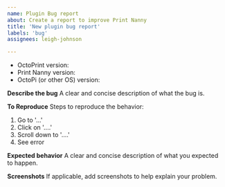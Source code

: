 ```yaml
---
name: Plugin Bug report
about: Create a report to improve Print Nanny
title: 'New plugin bug report'
labels: 'bug'
assignees: leigh-johnson

---
```


- OctoPrint version:
- Print Nanny version:
- OctoPi (or other OS) version:

**Describe the bug**
A clear and concise description of what the bug is.

**To Reproduce**
Steps to reproduce the behavior:
1. Go to '...'
2. Click on '....'
3. Scroll down to '....'
4. See error

**Expected behavior**
A clear and concise description of what you expected to happen.

**Screenshots**
If applicable, add screenshots to help explain your problem.
